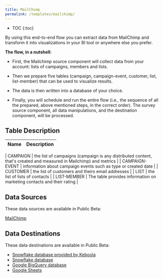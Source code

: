 ```yaml
---
title: MailChimp
permalink: /templates/mailchimp/
---
```


* TOC
{:toc}

By using this end-to-end flow you can extract data from MailChimp and transform it into visualizations in your BI tool or anywhere else you prefer.

**The flow, in a nutshell:**

- First, the Mailchimp source component will collect data from your account: lists of campaigns, members and lists. 

- Then we prepare five tables (campaign, campaign-event, customer, list, list-member) that can be used to visualize results. 

- The data is then written into a database of your choice.

- Finally, you will schedule and run the entire flow (i.e., the sequence of all the prepared, above mentioned steps, in the correct order). The survey source component, all data manipulations, and the destination component, will be processed.

## Table Description
| Name | Description |
|---|---|

| CAMPAIGN | the list of campaigns (campaign is any distributed content, that's created and measured in Mailchimp) and metrics |
| CAMPAIGN-EVENT | information about campaign events such as type or created date |
| CUSTOMER | the list of customers and theirs email addresses |
| LIST | the list of lists of contacts |
| LIST-MEMBER | The table provides information on marketing contacts and their rating |

## Data Sources
These data sources are available in Public Beta:

[MailChimp]()

## Data Destinations
These data destinations are available in Public Beta:

- [Snowflake database provided by Keboola](https://help.keboola.com/components/writers/database/snowflake/)
- [Snowflake database](https://www.snowflake.com/)
- [Google BigQuery database](https://cloud.google.com/bigquery/) 
- [Google Sheets](https://www.google.com/sheets/about/)
